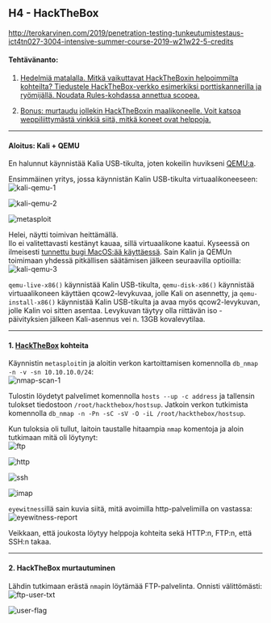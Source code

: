 ## H4 - HackTheBox

http://terokarvinen.com/2019/penetration-testing-tunkeutumistestaus-ict4tn027-3004-intensive-summer-course-2019-w21w22-5-credits

#### Tehtävänanto:

1. [Hedelmiä matalalla. Mitkä vaikuttavat HackTheBoxin helpoimmilta kohteilta? Tiedustele HackTheBox-verkko esimerkiksi porttiskannerilla ja ryömijällä. Noudata Rules-kohdassa annettua scopea.](#tehtava1)

2. [Bonus: murtaudu jollekin HackTheBoxin maalikoneelle. Voit katsoa weppiliittymästä vinkkiä siitä, mitkä koneet ovat helppoja.](#tehtava2)

---

#### Aloitus: Kali + QEMU

En halunnut käynnistää Kalia USB-tikulta, joten kokeilin huvikseni [QEMU:a](https://www.qemu.org).

Ensimmäinen yritys, jossa käynnistän Kalin USB-tikulta virtuaalikoneeseen:\
![kali-qemu-1](/h4-hackthebox/screenshots/kali-qemu-1.png)

![kali-qemu-2](/h4-hackthebox/screenshots/kali-qemu-2.png)

![metasploit](/h4-hackthebox/screenshots/metasploit.png)

Helei, näytti toimivan heittämällä.\
Ilo ei valitettavasti kestänyt kauaa, sillä virtuaalikone kaatui. Kyseessä on ilmeisesti [tunnettu bugi MacOS:ää käyttäessä](https://bugs.launchpad.net/qemu/+bug/1818937). Sain Kalin ja QEMUn toimimaan yhdessä pitkällisen säätämisen jälkeen seuraavilla optioilla:\
![kali-qemu-3](/h4-hackthebox/screenshots/kali-qemu-3.png)

`qemu-live-x86()` käynnistää Kalin USB-tikulta, `qemu-disk-x86()` käynnistää virtuaalikoneen käyttäen qcow2-levykuvaa, jolle Kali on asennetty, ja `qemu-install-x86()` käynnistää Kalin USB-tikulta ja avaa myös qcow2-levykuvan, jolle Kalin voi sitten asentaa. Levykuvan täytyy olla riittävän iso - päivityksien jälkeen Kali-asennus vei n. 13GB kovalevytilaa.

---

#### <a id="tehtava1">1. [HackTheBox](https://www.hackthebox.eu) kohteita</a>

Käynnistin `metasploit`in ja aloitin verkon kartoittamisen komennolla `db_nmap -n -v -sn 10.10.10.0/24`:\
![nmap-scan-1](/h4-hackthebox/screenshots/nmap-scan-1.png)

Tulostin löydetyt palvelimet komennolla `hosts --up -c address` ja tallensin tulokset tiedostoon `/root/hackthebox/hostsup`. Jatkoin verkon tutkimista komennolla `db_nmap -n -Pn -sC -sV -O -iL /root/hackthebox/hostsup`.

Kun tuloksia oli tullut, laitoin taustalle hitaampia `nmap` komentoja ja aloin tutkimaan mitä oli löytynyt:\
![ftp](/h4-hackthebox/screenshots/ftp.png)

![http](/h4-hackthebox/screenshots/http.png)

![ssh](/h4-hackthebox/screenshots/ssh.png)

![imap](/h4-hackthebox/screenshots/imap.png)

`eyewitness`illä sain kuvia siitä, mitä avoimilla http-palvelimilla on vastassa:\
![eyewitness-report](/h4-hackthebox/screenshots/eyewitness-report.png)

Veikkaan, että joukosta löytyy helppoja kohteita sekä HTTP:n, FTP:n, että SSH:n takaa.

---

#### <a id="tehtava2">2. HackTheBox murtautuminen</a>

Lähdin tutkimaan erästä `nmap`in löytämää FTP-palvelinta. Onnisti välittömästi:\
![ftp-user-txt](/h4-hackthebox/screenshots/ftp-user-txt.png)

![user-flag](/h4-hackthebox/screenshots/user-flag.png)
